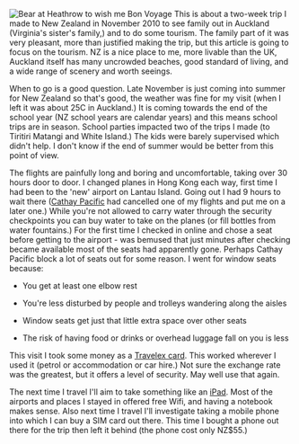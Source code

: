 ![Bear at Heathrow to wish me Bon Voyage](heathrow.JPG)
This is about a two-week trip I made to New Zealand in November 2010 to see family out in Auckland (Virginia's sister's family,) and to do some tourism. The family part of it was very pleasant, more than justified making the trip, but this article is going to focus on the tourism. NZ is a nice place to me, more livable than the UK, Auckland itself has many uncrowded beaches, good standard of living, and a wide range of scenery and worth seeings.

When to go is a good question. Late November is just coming into summer for New Zealand so that's good, the weather was fine for my visit (when I left it was about 25C in Auckland.) It is coming towards the end of the school year (NZ school years are calendar years) and this means school trips are in season. School parties impacted two of the trips I made (to Tiritiri Matangi and White Island.) The kids were barely supervised which didn't help. I don't know if the end of summer would be better from this point of view.

The flights are painfully long and boring and uncomfortable, taking over 30 hours door to door. I changed planes in Hong Kong each way, first time I had been to the 'new' airport on Lantau Island. Going out I had 9 hours to wait there
([Cathay Pacific](https://www.cathaypacific.com/cx/en_GB.html)
had cancelled one of my flights and put me on a later one.) While you're not allowed to carry water through the security checkpoints you can buy water to take on the planes (or fill bottles from water fountains.) For the first time I checked in online and chose a seat before getting to the airport - was bemused that just minutes after checking became available most of the seats had apparently gone. Perhaps Cathay Pacific block a lot of seats out for some reason. I went for window seats because:

* You get at least one elbow rest

* You're less disturbed by people and trolleys wandering along the aisles

* Window seats get just that little extra space over other seats

* The risk of having food or drinks or overhead luggage fall on you is less

This visit I took some money as a
[Travelex card](https://www.travelex.co.uk/cash-passport).
This worked wherever I used it (petrol or accommodation or car hire.) Not sure the exchange rate was the greatest, but it offers a level of security. May well use that again.

The next time I travel I'll aim to take something like an
[iPad](https://www.apple.com/uk/ipad/).
Most of the airports and places I stayed in offered free Wifi, and having a notebook makes sense. Also next time I travel I'll investigate taking a mobile phone into which I can buy a SIM card out there. This time I bought a phone out there for the trip then left it behind (the phone cost only NZ$55.)
